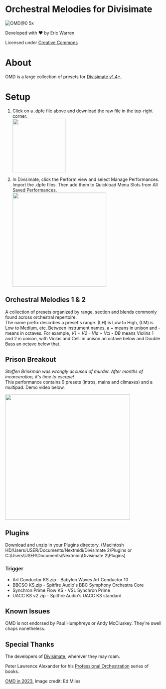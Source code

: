 # Orchestral Melodies for Divisimate
![OMD@0 5x](https://github.com/eakwarren/OMD/assets/1768096/d825e519-f9cc-431d-a2de-d6e7ad21bed7)



Developed with ❤️ by Eric Warren

Licensed under [Creative Commons](https://creativecommons.org/licenses/by-nc-sa/4.0/)

# About
OMD is a large collection of presets for [Divisimate v1.4+](https://www.divisimate.com).



# Setup
1. Click on a .dpfe file above and download the raw file in the top-right corner.  
   <img width="171" src="https://github.com/user-attachments/assets/84a631a8-af67-4092-bef4-e8cf76fe2574" />

2. In Divisimate, click the Perform view and select Manage Performances. Import the .dpfe files.
   Then add them to Quickload Menu Slots from All Saved Performances.  
   <img width="300" src="https://github.com/user-attachments/assets/5e754801-8aa2-472f-8a9e-b2fc0f4f3b68" />



## Orchestral Melodies 1 & 2
A collection of presets organized by range, section and blends commonly found across orchestral repertoire.  
The name prefix describes a preset's range. (LH) is Low to High, (LM) is Low to Medium, etc. Between instrument names, a + means in unison and - means in octaves. For example, _V1 + V2 - Vla + Vcl - DB_ means Violins 1 and 2 in unison, with Violas and Celli in unison an octave below and Double Bass an octave below that.

## Prison Breakout
_Steffen Brinkman was wrongly accused of murder. After months of incarceration, it's time to escape!_  
This performance contains 9 presets (intros, mains and climaxes) and a multipad. Demo video below.



[<img src="https://img.youtube.com/vi/1Dqgbpsj4q0/maxresdefault.jpg" width="400"/>](https://www.youtube.com/watch?v=1Dqgbpsj4q0)



## Plugins
Download and unzip in your Plugins directory. (Macintosh HD/Users/USER/Documents/Nextmidi/Divisimate 2/Plugins or C:\Users\USER\Documents\Nextmidi\Divisimate 2\Plugins)
### Trigger
* Art Conductor KS.zip - Babylon Waves Art Conductor 10
* BBCSO KS.zip - Spitfire Audio's BBC Symphony Orchestra Core
* Synchron Prime Flow KS - VSL Synchron Prime
* UACC KS v2.zip - Spitfire Audio's UACC KS standard



## Known Issues
OMD is not endorsed by Paul Humphreys or Andy McCluskey. They're swell chaps nonetheless.



## Special Thanks
The developers of [Divisimate](https://www.divisimate.com), wherever they may roam.

Peter Lawrence Alexander for his [Professional Orchestration](https://www.alexanderpublishing.com/Departments/Orchestration/Professional-Orchestration-PDF-eBooks.aspx) series of books.

[OMD in 2023.](https://www.nme.com/en_au/news/music/omd-announce-new-album-and-share-single-bauhaus-staircase-listen-preorder-3488277) Image credit: Ed Miles
